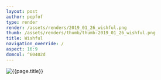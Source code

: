 ```yaml
---
layout: post
author: pepfof
type: render
render: /assets/renders/2019_01_26_wishful.png
thumb: /assets/renders/thumb/thumb-2019_01_26_wishful.png
title: Wishful
navigation_override: /
aspect: 16:9
domcol: ^60402d
---
```


<!--USER BEGIN 1-->

<!--USER END 1-->
<img src = "{{ page.render }}" class="image_main" alt="{{page.title}}">

<!--USER BEGIN 2-->

<!--USER END 2-->

